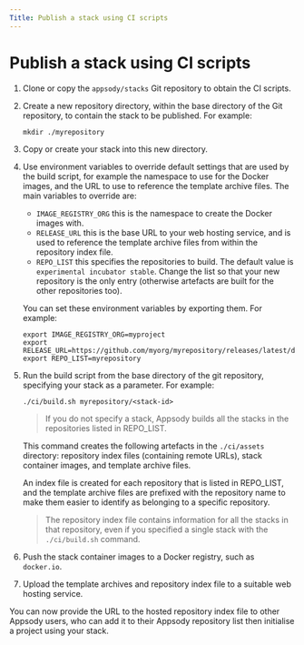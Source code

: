 ```yaml
---
Title: Publish a stack using CI scripts
---
```


# Publish a stack using CI scripts

1. Clone or copy the `appsody/stacks` Git repository to obtain the CI scripts.
2. Create a new repository directory, within the base directory of the Git repository, to contain the stack to be published. For example:
    ```
    mkdir ./myrepository
    ```
3. Copy or create your stack into this new directory.
4. Use environment variables to override default settings that are used by the build script, for example the namespace to use for the Docker images, and the URL to use to reference the template archive files. The main variables to override are:

   - `IMAGE_REGISTRY_ORG` this is the namespace to create the Docker images with.
   - `RELEASE_URL` this is the base URL to your web hosting service, and is used to reference the template archive files from within the repository index file.
   - `REPO_LIST` this specifies the repositories to build. The default value is `experimental incubator stable`. Change the list so that your new repository is the only entry (otherwise artefacts are built for the other repositories too).

   You can set these environment variables by exporting them. For example:

    ```
    export IMAGE_REGISTRY_ORG=myproject
    export RELEASE_URL=https://github.com/myorg/myrepository/releases/latest/download
    export REPO_LIST=myrepository
    ```
5. Run the build script from the base directory of the git repository, specifying your stack as a parameter. For example:
    ```
    ./ci/build.sh myrepository/<stack-id>
    ```

    > If you do not specify a stack, Appsody builds all the stacks in the  repositories listed in REPO_LIST.

    This command creates the following artefacts in the `./ci/assets` directory: repository index files (containing remote URLs), stack container images, and template archive files.

    An index file is created for each repository that is listed in REPO_LIST, and the template archive files are prefixed with the repository name to make them easier to identify as belonging to a specific repository.

    > The repository index file contains information for all the stacks in that repository, even if you specified a single stack with the `./ci/build.sh` command.

6. Push the stack container images to a Docker registry, such as `docker.io`.
7. Upload the template archives and repository index file to a suitable web hosting service.

You can now provide the URL to the hosted repository index file to other Appsody users, who can add it to their Appsody repository list then initialise a project using your stack.
